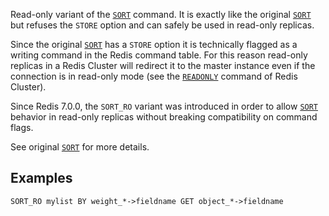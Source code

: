 Read-only variant of the [`SORT`](/commands/sort) command. It is exactly like the original [`SORT`](/commands/sort) but refuses the `STORE` option and can safely be used in read-only replicas.

Since the original [`SORT`](/commands/sort) has a `STORE` option it is technically flagged as a writing command in the Redis command table. For this reason read-only replicas in a Redis Cluster will redirect it to the master instance even if the connection is in read-only mode (see the [`READONLY`](/commands/readonly) command of Redis Cluster).

Since Redis 7.0.0, the `SORT_RO` variant was introduced in order to allow [`SORT`](/commands/sort) behavior in read-only replicas without breaking compatibility on command flags.

See original [`SORT`](/commands/sort) for more details.

## Examples

```
SORT_RO mylist BY weight_*->fieldname GET object_*->fieldname
```

